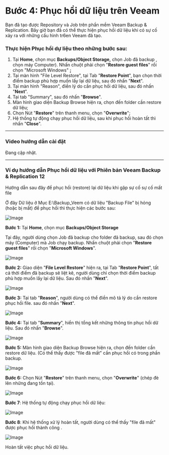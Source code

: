 # Bước 4: Phục hồi dữ liệu trên Veeam

Bạn đã tạo được Repository và Job trên phần mềm Veeam Backup & Replication. Bây giờ bạn đã có thể  thực hiện phục hồi dữ liệu khi có sự cố xảy ra với những cấu hình tr6en Veeam đã tạo.

### Thực hiện Phục hồi dự liệu theo những bước sau:

1. Tại **Home**, chọn mục **Backups/Object Storage,** chọn Job đã backup , chọn máy Computer). Nhấn chuột phải chọn "**Restore guest files**" rồi chọn "Microsoft Windows" **;**
2. Tại màn hình "File Level Restore", tại Tab "**Restore Point**", bạn chọn thời điểm backup phù hợp muốn lấy lại dữ liệu, sau đó nhấn "**Next**".
3. Tại màn hình "Reason", điền lý do cần phục hồi dữ liệu, sau đó nhấn "**Next**".
4. Tại tab "Summary", sau đó nhấn "**Browse**".
5. Màn hình giao diện Backup Browse hiện ra, chọn đến folder cần restore dữ liệu;
6. Chọn Nút "**Restore**" trên thanh menu, chọn "**Overwrite**";
7. Hệ thống tự động chạy phục hồi dữ liệu, sau khi phục hồi hoàn tất thì nhấn "**Close**".

***

### Video hướng dẫn cài đặt 

Đang cập nhật.

***

### Ví dụ hướng dẫn Phục hồi dữ liệu với Phiên bản Veeam Backup & Replication 12

Hướng dẫn sau đây để phục hồi (restore) lại dữ liệu khi gặp sự cố sự cố mất file

Ở đây Dữ liệu ở Mục E:\Backup\_Veem có dữ liệu "Backup File" bị hỏng (hoặc bị mất) để phục hồi thì thực hiện các bước sau:

![Image](https://github.com/vngcloud/docs/blob/main/Vietnamese/.gitbook/assets/image%20(372).png?raw=true)

**Bước 1:** Tại **Home**, chọn mục **Backups/Object Storage**

Tại đây, người dùng chọn Job đã backup cho folder đã backup, sau đó chọn máy (Computer) mà Job chạy backup. Nhấn chuột phải chọn "**Restore guest files**" rồi chọn "**Microsoft Windows**".

![Image](https://github.com/vngcloud/docs/blob/main/Vietnamese/.gitbook/assets/image%20(373).png?raw=true)

**Bước 2:** Giao diện "**File Level Restore**" hiện ra, tại Tab "**Restore Point**", tất cả thời điểm đã backup sẽ liệt kê, người dùng chỉ chọn thời điểm backup phù hợp muốn lấy lại dữ liệu. Sau đó nhấn "**Next**".

![Image](https://github.com/vngcloud/docs/blob/main/Vietnamese/.gitbook/assets/image%20(374).png?raw=true)

**Bước 3:** Tại tab "**Reason**", người dùng có thể điền mô tả lý do cần restore phục hồi file. sau đó nhấn "**Next**".

![Image](https://github.com/vngcloud/docs/blob/main/Vietnamese/.gitbook/assets/image%20(375).png?raw=true)

**Bước 4:** Tại tab "**Summary**", hiển thị tổng kết những thông tin phục hồi dữ liệu. Sau đó nhấn "**Browse**".

![Image](https://github.com/vngcloud/docs/blob/main/Vietnamese/.gitbook/assets/image%20(376).png?raw=true)

**Bước 5:** Màn hình giao diện Backup Browse hiện ra, chọn đến folder cần restore dữ liệu. (Có thể thấy được "file đã mất" cần phục hồi có trong phần backup.

![Image](https://github.com/vngcloud/docs/blob/main/Vietnamese/.gitbook/assets/image%20(378).png?raw=true)

**Bước 6:** Chọn Nút "**Restore**" trên thanh menu, chọn "**Overwrite**" (chép đè lên những đang tồn tại).

![Image](https://github.com/vngcloud/docs/blob/main/Vietnamese/.gitbook/assets/image%20(379).png?raw=true)

**Bước 7**: Hệ thống tự động chạy phục hồi dữ liệu:

![Image](https://github.com/vngcloud/docs/blob/main/Vietnamese/.gitbook/assets/image%20(380).png?raw=true)

**Bước 8**: Khi hệ thống xử lý hoàn tất, người dùng có thể thấy "file đã mất" được phục hồi thành công .

![Image](https://github.com/vngcloud/docs/blob/main/Vietnamese/.gitbook/assets/image%20(381).png?raw=true)

Hoàn tất việc phục hồi dữ liệu.
